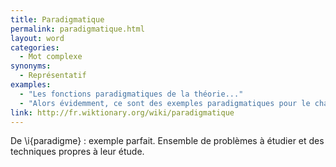 ```yaml
---
title: Paradigmatique
permalink: paradigmatique.html
layout: word
categories:
  - Mot complexe
synonyms:
  - Représentatif
examples:
  - "Les fonctions paradigmatiques de la théorie..."
  - "Alors évidemment, ce sont des exemples paradigmatiques pour le chapitre..."
link: http://fr.wiktionary.org/wiki/paradigmatique
---
```


De \i{paradigme} : exemple parfait.
Ensemble de problèmes à étudier et des techniques propres à leur étude.

